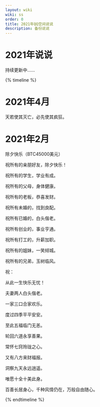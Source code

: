 ```yaml
---
layout: wiki
wiki: ss
order: 0
title: 2021年QQ空间说说
description: 备份说说
---
```

# 2021年说说

持续更新中......

{% timeline %}
<!-- node 2021 年 4 月 3 日 -->
# 2021年4月
天若使其灭亡，必先使其疯狂。

<!-- node 2021 年 2 月 11 日 -->
# 2021年2月
除夕快乐（BTC45000美元）

<!-- node 2021 年 2 月 11 日 -->

祝所有的亲朋好友，除夕快乐！

祝所有的学生，学业有成。

祝所有的父母，身体健康。

祝所有的老板，恭喜发财。

祝所有未婚的，找到良配。

祝所有已婚的，白头偕老。

祝所有创业的，事业亨通。

祝所有打工的，升薪加职。

祝所有的姐妹，一笑倾城。

祝所有的兄弟，玉树临风。

祝：

从此一生快乐无忧！

夫妻两人白头偕老。

一家三口合家欢乐。

度过四季平平安安。

至此五福临门无恙。

轮回六道永享善果。

常怀七窍玲珑之心。

又有八方来财福报。

洞察九天永远逍遥。

唯愿十全十美此身。

百善长居身心，千种风情仍在，万般自由随心。



{% endtimeline %}
